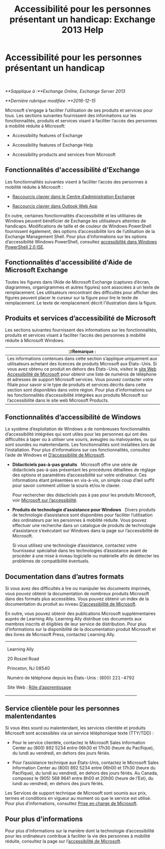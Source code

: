 ﻿---
title: 'Accessibilité pour les personnes présentant un handicap: Exchange 2013 Help'
TOCTitle: Accessibilité pour les personnes présentant un handicap
ms:assetid: a7203ebd-ffac-4a8d-a2d0-6c8a61c8eeb8
ms:mtpsurl: https://technet.microsoft.com/fr-fr/library/JJ150559(v=EXCHG.150)
ms:contentKeyID: 50477313
ms.date: 05/23/2018
mtps_version: v=EXCHG.150
ms.translationtype: MT
---

# Accessibilité pour les personnes présentant un handicap

 

_**Sapplique à :**Exchange Online, Exchange Server 2013_

_**Dernière rubrique modifiée :**2016-12-15_

Microsoft s’engage à faciliter l’utilisation de ses produits et services pour tous. Les sections suivantes fournissent des informations sur les fonctionnalités, produits et services visant à faciliter l’accès des personnes à mobilité réduite à Microsoft:

  - Accessibility features of Exchange

  - Accessibility features of Exchange Help

  - Accessibility products and services from Microsoft

## Fonctionnalités d'accessibilité d'Exchange

Les fonctionnalités suivantes visent à faciliter l’accès des personnes à mobilité réduite à Microsoft :

  - [Raccourcis clavier dans le Centre d’administration Exchange](https://technet.microsoft.com/fr-fr/library/jj150484\(v=exchg.150\))

  - [Raccourcis clavier dans Outlook Web App](https://go.microsoft.com/fwlink/p/?linkid=268079)

En outre, certaines fonctionnalités d’accessibilité et les utilitaires de Windows peuvent bénéficier de Exchange les utilisateurs atteintes de handicaps. Modifications de taille et de couleur de Windows PowerShell fournissent également, des options d’accessibilité lors de l’utilisation de la Exchange Management Shell. Pour plus d’informations sur les options d’accessibilité Windows PowerShell, consultez [accessibilité dans Windows PowerShell 2.0 ISE](https://go.microsoft.com/fwlink/p/?linkid=258240).

## Fonctionnalités d'accessibilité d'Aide de Microsoft Exchange

Toutes les figures dans l’Aide de Microsoft Exchange (captures d’écran, diagrammes, organigrammes et autres figures) sont associées à un texte de remplacement. Les utilisateurs rencontrant des difficultés pour afficher des figures peuvent placer le curseur sur la figure pour lire le texte de remplacement. Le texte de remplacement décrit l’illustration dans la figure.

## Produits et services d’accessibilité de Microsoft

Les sections suivantes fournissent des informations sur les fonctionnalités, produits et services visant à faciliter l’accès des personnes à mobilité réduite à Microsoft Windows.

<table>
<thead>
<tr class="header">
<th><img src="images/Dn986544.note(EXCHG.150).gif" title="Remarque" alt="Remarque" />Remarque :</th>
</tr>
</thead>
<tbody>
<tr class="odd">
<td>Les informations contenues dans cette section s’applique uniquement aux utilisateurs achetant des licences de produits Microsoft aux États-Unis. Si vous avez obtenu ce produit en dehors des États-Unis, visitez le <a href="https://www.microsoft.com/enable">site Web Accessibilité de Microsoft</a> pour obtenir une liste de numéros de téléphone et adresses de support Microsoft services. Vous pouvez contacter votre filiale pour savoir si le type de produits et services décrits dans cette section sont disponibles dans votre région. Pour plus d’informations sur les fonctionnalités d’accessibilité intégrées aux produits Microsoft sur l’accessibilité dans le site web Microsoft Products.</td>
</tr>
</tbody>
</table>


## Fonctionnalités d’accessibilité de Windows

Le système d’exploitation de Windows a de nombreuses fonctionnalités d’accessibilité intégrées qui sont utiles pour les personnes qui ont des difficultés à taper ou à utiliser une souris, aveugles ou malvoyantes, ou qui sont sourdes ou malentendants. Les fonctionnalités sont installées lors de l’installation. Pour plus d’informations sur ces fonctionnalités, consultez l’aide de Windows et [D’accessibilité de Microsoft](https://go.microsoft.com/fwlink/p/?linkid=18139).

  - **Didacticiels pas-à-pas gratuits**   Microsoft offre une série de didacticiels pas-à-pas présentant les procédures détaillées de réglage des options et paramètres d’accessibilité sur votre ordinateur. Ces informations étant présentées en vis-à-vis, un simple coup d’œil suffit pour savoir comment utiliser la souris et/ou le clavier.
    
    Pour rechercher des didacticiels pas à pas pour les produits Microsoft, voir [Microsoft sur l’accessibilité](https://go.microsoft.com/fwlink/p/?linkid=18139).

  - **Produits de technologie d’assistance pour Windows**   Divers produits de technologie d’assistance sont disponibles pour faciliter l’utilisation des ordinateurs par les personnes à mobilité réduite. Vous pouvez effectuer une recherche dans un catalogue de produits de technologie d’assistance s’exécutant sur Windows dans la page sur l’accessibilité de Microsoft.
    
    Si vous utilisez une technologie d’assistance, contactez votre fournisseur spécialisé dans les technologies d’assistance avant de procéder à une mise à niveau logicielle ou matérielle afin de détecter les problèmes de compatibilité éventuels.

## Documentation dans d’autres formats

Si vous avez des difficultés à lire ou manipuler les documents imprimés, vous pouvez obtenir la documentation de nombreux produits Microsoft dans des formats plus accessibles. Vous pouvez obtenir un index de la documentation du produit au niveau [D’accessibilité de Microsoft](https://go.microsoft.com/fwlink/p/?linkid=18139).

En outre, vous pouvez obtenir des publications Microsoft supplémentaires auprès de Learning Ally. Learning Ally distribue ces documents aux membres inscrits et éligibles de leur service de distribution. Pour plus d’informations sur la disponibilité de la documentation produit Microsoft et des livres de Microsoft Press, contactez Learning Ally.


<table>
<colgroup>
<col style="width: 100%" />
</colgroup>
<tbody>
<tr class="odd">
<td><p>Learning Ally</p>
<p>20 Roszel Road</p>
<p>Princeton, NJ 08540</p>
<p>Numéro de téléphone depuis les États-Unis : (800) 221-4792</p>
<p>Site Web : <a href="https://www.learningally.org/">Rôle d’apprentissage</a></p></td>
</tr>
</tbody>
</table>


## Service clientèle pour les personnes malentendantes

Si vous êtes sourd ou malentendant, les services clientèle et produits Microsoft sont accessibles via un service téléphonique texte (TTY/TDD) :

  - Pour le service clientèle, contactez le Microsoft Sales Information Center au (800) 892 5234 entre 06h30 et 17h30 (heure du Pacifique), du lundi au vendredi, en dehors des jours fériés.

  - Pour l’assistance technique aux États-Unis, contactez le Microsoft Sales Information Center au (800) 892 5234 entre 06h00 et 17h30 (heure du Pacifique), du lundi au vendredi, en dehors des jours fériés. Au Canada, composez le (905) 568 9641 entre 8h00 et 20h00 (heure de l’Est), du lundi au vendredi, en dehors des jours fériés.

Les Services de support technique de Microsoft sont soumis aux prix, termes et conditions en vigueur au moment où que le service est utilisé. Pour plus d’informations, consultez [Prise en charge de Microsoft](https://go.microsoft.com/fwlink/p/?linkid=18142).

## Pour plus d'informations

Pour plus d’informations sur la manière dont la technologie d’accessibilité pour les ordinateurs contribue à faciliter la vie des personnes à mobilité réduite, consultez la page sur l’[accessibilité de Microsoft](http://go.microsoft.com/fwlink/p/?linkid=18139).

